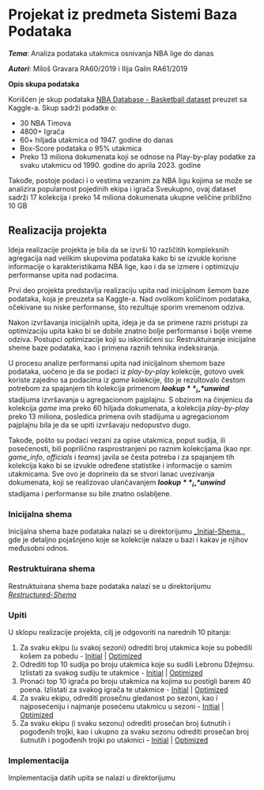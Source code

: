 # Projekat iz predmeta Sistemi Baza Podataka

**_Tema_**: Analiza podataka utakmica osnivanja NBA lige do danas

**_Autori_**: Miloš Gravara RA60/2019 i Ilija Galin RA61/2019

**Opis skupa podataka**

Korišćen je skup podataka [NBA Database - Basketball dataset](https://www.kaggle.com/datasets/wyattowalsh/basketball) preuzet sa Kaggle-a.
Skup sadrži podatke o: 
* 30 NBA Timova 
* 4800+ Igrača
* 60+ hiljada utakmica od 1947. godine do danas 
* Box-Score podataka o 95% utakmica
* Preko 13 miliona dokumenata koji se odnose na Play-by-play podatke za svaku utakmicu od 1990. godine do aprila 2023. godine

Takođe, postoje podaci i o vestima vezanim za NBA ligu kojima se može se analizira popularnost pojedinih ekipa i igrača
Sveukupno, ovaj dataset sadrži 17 kolekcija i preko 14 miliona dokumenata ukupne veličine približno 10 GB

## Realizacija projekta 

Ideja realizacije projekta je bila da se izvrši 10 različitih kompleksnih agregacija nad velikim skupovima podataka kako bi se izvukle korisne informacije o karakteristikama NBA lige,
kao i da se izmere i optimizuju performanse upita nad podacima. 

Prvi deo projekta predstavlja realizaciju upita nad inicijalnom šemom baze podataka, koja je preuzeta sa Kaggle-a.
Nad ovolikom količinom podataka, očekivane su niske performanse, što rezultuje sporim vremenom odziva.

Nakon izvršavanja inicijalnih upita, ideja je da se primene razni pristupi za optimizaciju upita kako bi se dobile znatno bolje performanse i bolje vreme odziva. 
Postupci optimizacije koji su iskorišćeni su: Restruktuiranje inicijalne sheme baze podataka, kao i primena raznih tehnika indeksiranja.

U procesu analize performansi upita nad inicijalnom shemom baze podataka, uočeno je da se podaci iz _play-by-play_ kolekcije, gotovo uvek koriste zajedno sa podacima iz 
_game_ kolekcije, što je rezultovalo čestom potrebom za spajanjem tih kolekcija primenom _**$lookup**_ i _**$unwind**_ stadijuma izvršavanja u agregacionom pajplajnu.
S obzirom na činjenicu da kolekcija _game_ ima preko 60 hiljada dokumenata, a kolekcija _play-by-play_ preko 13 miliona, posledica primena ovih stadijuma u agregacionom pajplajnu
bila je da se upiti izvršavaju nedopustvo dugo.

Takođe, pošto su podaci vezani za opise utakmica, poput sudija, ili posećenosti, bili poprilično rasprostranjeni po raznim kolekcijama (kao npr. _game_info_, _officials_ i _teams_) javila se česta potreba 
i za spajanjem tih kolekcija kako bi se izvukle određene statistike i informacije o samim utakmicama. Sve ovo je doprinelo da se stvori lanac uvezivanja dokumenata, koji se realizovao ulančavanjem _**$lookup**_ i _**$unwind**_ stadijama i performanse su bile znatno oslabljene.

### Inicijalna shema 
Inicijalna shema baze podataka nalazi se u direktorijumu [_Initial-Shema](Initial-Shema/README.md)_, gde je detaljno pojašnjeno koje se kolekcije nalaze u bazi i kakav je njihov međusobni odnos. 

### Restruktuirana shema 
Restruktuirana shema baze podataka nalazi se u direktorijumu [_Restructured-Shema_](Restructured-Schema/README.md)

### Upiti 
U sklopu realizacije projekta, cilj je odgovoriti na narednih 10 pitanja: 
1. Za svaku ekipu (u svakoj sezoni) odrediti broj utakmica koje su pobedili košem za pobedu - [Initial](Initial-Schema/Milos/Query1/README.md) | [Optimized](Restructured-Schema/Milos/Query1/README.md)
2. Odrediti top 10 sudija po broju utakmica koje su sudili Lebronu Džejmsu. Izlistati za svakog sudiju te utakmice - [Initial](Initial-Schema/Milos/Query2/README.md) | [Optimized](Restructured-Schema/Milos/Query2/README.md)
3. Pronaći top 10 igrača po broju utakmica na kojima su postigli barem 40 poena. Izlistati za svakog igrača te utakmice - [Initial](Initial-Schema/Milos/Query3/README.md) | [Optimized](Restructured-Schema/Milos/Query3/README.md)
4. Za svaku ekipu, odrediti prosečnu gledanost po sezoni, kao i najposećeniju i najmanje posećenu utakmicu u sezoni - [Initial](Initial-Schema/Milos/Query4/README.md) | [Optimized](Restructured-Schema/Milos/Query4/README.md)
5. Za svaku ekipu (i svaku sezonu) odrediti prosečan broj šutnutih i pogođenih trojki, kao i ukupno za svaku sezonu odrediti prosečan broj šutnutih i pogođenih trojki po utakmici - [Initial](Initial-Schema/Milos/Query5/README.md) | [Optimized](Restructured-Schema/Milos/Query5/README.md)

### Implementacija

Implementacija datih upita se nalazi u direktorijumu

